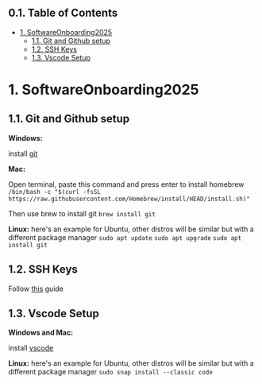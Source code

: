 ## 0.1. Table of Contents
- [1. SoftwareOnboarding2025](#1-softwareonboarding2025)
  - [1.1. Git and Github setup](#11-git-and-github-setup)
  - [1.2. SSH Keys](#12-ssh-keys)
  - [1.3. Vscode Setup](#13-vscode-setup)

# 1. SoftwareOnboarding2025

## 1.1. Git and Github setup

**Windows:**

install [git](https://git-scm.com/downloads) 

**Mac:**

Open terminal, paste this command and press enter to install homebrew
`/bin/bash -c "$(curl -fsSL https://raw.githubusercontent.com/Homebrew/install/HEAD/install.sh)"`

Then use brew to install git
`brew install git`

**Linux:**
here's an example for Ubuntu, other distros will be similar but with a different package manager
`sudo apt update`
`sudo apt upgrade`
`sudo apt install git`

## 1.2. SSH Keys

Follow [this](https://docs.github.com/en/authentication/connecting-to-github-with-ssh/generating-a-new-ssh-key-and-adding-it-to-the-ssh-agent) guide

## 1.3. Vscode Setup

**Windows and Mac:**

install [vscode](https://code.visualstudio.com/download)

**Linux:**
here's an example for Ubuntu, other distros will be similar but with a different package manager
`sudo snap install --classic code`
